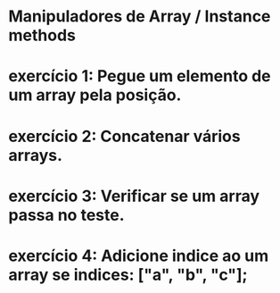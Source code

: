 # Manipuladores de Array / Instance methods

# exercício 1: Pegue um elemento de um array pela posição.
# exercício 2: Concatenar vários arrays.
# exercício 3: Verificar se um array passa no teste.
# exercício 4: Adicione indice ao um array se indices: ["a", "b", "c"];

